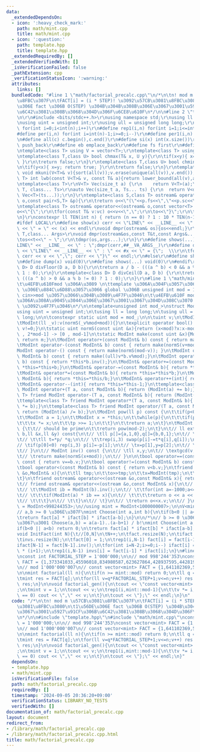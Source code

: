 ```yaml
---
data:
  _extendedDependsOn:
  - icon: ':heavy_check_mark:'
    path: math/mint.cpp
    title: math/mint.cpp
  - icon: ':question:'
    path: template.hpp
    title: template.hpp
  _extendedRequiredBy: []
  _extendedVerifiedWith: []
  _isVerificationFailed: false
  _pathExtension: cpp
  _verificationStatusIcon: ':warning:'
  attributes:
    links: []
  bundledCode: "#line 1 \"math/factorial_precalc.cpp\"\n/*\n\tn! mod m \u57CB\u3081\
    \u8FBC\u307F\n\tFACT[i] = (i * STEP)! \u3092\u57CB\u3081\u8FBC\u3080\n\t1\u56DE\
    \u306E fact \u306B O(STEP) \u304B\u304B\u308B\u306E\u3067\u3001\u5927\u91CF\u306B\
    \u6C42\u3081\u308B\u3068\u304D\u306F\u6CE8\u610F\n*/\n\n#line 2 \"template.hpp\"\
    \n\r\n#include <bits/stdc++.h>\r\nusing namespace std;\r\nusing ll = long long;\r\
    \nusing uint = unsigned int;\r\nusing ull = unsigned long long;\r\n#define rep(i,n)\
    \ for(int i=0;i<int(n);i++)\r\n#define rep1(i,n) for(int i=1;i<=int(n);i++)\r\n\
    #define per(i,n) for(int i=int(n)-1;i>=0;i--)\r\n#define per1(i,n) for(int i=int(n);i>0;i--)\r\
    \n#define all(c) c.begin(),c.end()\r\n#define si(x) int(x.size())\r\n#define pb\
    \ push_back\r\n#define eb emplace_back\r\n#define fs first\r\n#define sc second\r\
    \ntemplate<class T> using V = vector<T>;\r\ntemplate<class T> using VV = vector<vector<T>>;\r\
    \ntemplate<class T,class U> bool chmax(T& x, U y){\r\n\tif(x<y){ x=y; return true;\
    \ }\r\n\treturn false;\r\n}\r\ntemplate<class T,class U> bool chmin(T& x, U y){\r\
    \n\tif(y<x){ x=y; return true; }\r\n\treturn false;\r\n}\r\ntemplate<class T>\
    \ void mkuni(V<T>& v){sort(all(v));v.erase(unique(all(v)),v.end());}\r\ntemplate<class\
    \ T> int lwb(const V<T>& v, const T& a){return lower_bound(all(v),a) - v.begin();}\r\
    \ntemplate<class T>\r\nV<T> Vec(size_t a) {\r\n    return V<T>(a);\r\n}\r\ntemplate<class\
    \ T, class... Ts>\r\nauto Vec(size_t a, Ts... ts) {\r\n  return V<decltype(Vec<T>(ts...))>(a,\
    \ Vec<T>(ts...));\r\n}\r\ntemplate<class S,class T> ostream& operator<<(ostream&\
    \ o,const pair<S,T> &p){\r\n\treturn o<<\"(\"<<p.fs<<\",\"<<p.sc<<\")\";\r\n}\r\
    \ntemplate<class T> ostream& operator<<(ostream& o,const vector<T> &vc){\r\n\t\
    o<<\"{\";\r\n\tfor(const T& v:vc) o<<v<<\",\";\r\n\to<<\"}\";\r\n\treturn o;\r\
    \n}\r\nconstexpr ll TEN(int n) { return (n == 0) ? 1 : 10 * TEN(n-1); }\r\n\r\n\
    #ifdef LOCAL\r\n#define show(x) cerr << \"LINE\" << __LINE__ << \" : \" << #x\
    \ << \" = \" << (x) << endl\r\nvoid dmpr(ostream& os){os<<endl;}\r\ntemplate<class\
    \ T,class... Args>\r\nvoid dmpr(ostream&os,const T&t,const Args&... args){\r\n\
    \tos<<t<<\" ~ \";\r\n\tdmpr(os,args...);\r\n}\r\n#define shows(...) cerr << \"\
    LINE\" << __LINE__ << \" : \";dmpr(cerr,##__VA_ARGS__)\r\n#define dump(x) cerr\
    \ << \"LINE\" << __LINE__ << \" : \" << #x << \" = {\";  \\\r\n\tfor(auto v: x)\
    \ cerr << v << \",\"; cerr << \"}\" << endl;\r\n#else\r\n#define show(x) void(0)\r\
    \n#define dump(x) void(0)\r\n#define shows(...) void(0)\r\n#endif\r\n\r\ntemplate<class\
    \ D> D divFloor(D a, D b){\r\n\treturn a / b - (((a ^ b) < 0 && a % b != 0) ?\
    \ 1 : 0);\r\n}\r\ntemplate<class D> D divCeil(D a, D b) {\r\n\treturn a / b +\
    \ (((a ^ b) > 0 && a % b != 0) ? 1 : 0);\r\n}\r\n#line 1 \"math/mint.cpp\"\n/*\n\
    \t\u4EFB\u610Fmod \u306A\u3089 \n\ttemplate \u306A\u304F\u3057\u3066 costexpr\
    \ \u306E\u884C\u6D88\u3057\u3066 global \u306B unsigned int mod = 1;\n\t\u3067\
    \ cin>>mod \u3057\u3066\u304B\u3089\u4F7F\u3046\n\t\u4EFB\u610F mod \u306F\u304B\
    \u306A\u308A\u9045\u3044\u306E\u3067\u3001\u3067\u304D\u308C\u3070 \"atcoder/modint\"\
    \ \u3092\u4F7F\u3046\n*/\n\ntemplate<unsigned int mod_>\nstruct ModInt{\t\n\t\
    using uint = unsigned int;\n\tusing ll = long long;\n\tusing ull = unsigned long\
    \ long;\n\n\tconstexpr static uint mod = mod_;\n\n\tuint v;\n\tModInt():v(0){}\n\
    \tModInt(ll _v):v(normS(_v%mod+mod)){}\n\texplicit operator bool() const {return\
    \ v!=0;}\n\tstatic uint normS(const uint &x){return (x<mod)?x:x-mod;}\t\t// [0\
    \ , 2*mod-1] -> [0 , mod-1]\n\tstatic ModInt make(const uint &x){ModInt m; m.v=x;\
    \ return m;}\n\tModInt operator+(const ModInt& b) const { return make(normS(v+b.v));}\n\
    \tModInt operator-(const ModInt& b) const { return make(normS(v+mod-b.v));}\n\t\
    ModInt operator-() const { return make(normS(mod-v)); }\n\tModInt operator*(const\
    \ ModInt& b) const { return make((ull)v*b.v%mod);}\n\tModInt operator/(const ModInt&\
    \ b) const { return *this*b.inv();}\n\tModInt& operator+=(const ModInt& b){ return\
    \ *this=*this+b;}\n\tModInt& operator-=(const ModInt& b){ return *this=*this-b;}\n\
    \tModInt& operator*=(const ModInt& b){ return *this=*this*b;}\n\tModInt& operator/=(const\
    \ ModInt& b){ return *this=*this/b;}\n\tModInt& operator++(int){ return *this=*this+1;}\n\
    \tModInt& operator--(int){ return *this=*this-1;}\n\ttemplate<class T> friend\
    \ ModInt operator+(T a, const ModInt& b){ return (ModInt(a) += b);}\n\ttemplate<class\
    \ T> friend ModInt operator-(T a, const ModInt& b){ return (ModInt(a) -= b);}\n\
    \ttemplate<class T> friend ModInt operator*(T a, const ModInt& b){ return (ModInt(a)\
    \ *= b);}\n\ttemplate<class T> friend ModInt operator/(T a, const ModInt& b){\
    \ return (ModInt(a) /= b);}\n\tModInt pow(ll p) const {\n\t\tif(p<0) return inv().pow(-p);\n\
    \t\tModInt a = 1;\n\t\tModInt x = *this;\n\t\twhile(p){\n\t\t\tif(p&1) a *= x;\n\
    \t\t\tx *= x;\n\t\t\tp >>= 1;\n\t\t}\n\t\treturn a;\n\t}\n\tModInt inv() const\
    \ {\t\t// should be prime\n\t\treturn pow(mod-2);\n\t}\n\t// ll extgcd(ll a,ll\
    \ b,ll &x,ll &y) const{\n\t// \tll p[]={a,1,0},q[]={b,0,1};\n\t// \twhile(*q){\n\
    \t// \t\tll t=*p/ *q;\n\t// \t\trep(i,3) swap(p[i]-=t*q[i],q[i]);\n\t// \t}\n\t\
    // \tif(p[0]<0) rep(i,3) p[i]=-p[i];\n\t// \tx=p[1],y=p[2];\n\t// \treturn p[0];\n\
    \t// }\n\t// ModInt inv() const {\n\t// \tll x,y;\n\t// \textgcd(v,mod,x,y);\n\
    \t// \treturn make(normS(x+mod));\n\t// }\n\n\tbool operator==(const ModInt& b)\
    \ const { return v==b.v;}\n\tbool operator!=(const ModInt& b) const { return v!=b.v;}\n\
    \tbool operator<(const ModInt& b) const { return v<b.v;}\n\tfriend istream& operator>>(istream\
    \ &o,ModInt& x){\n\t\tll tmp;\n\t\to>>tmp;\n\t\tx=ModInt(tmp);\n\t\treturn o;\n\
    \t}\n\tfriend ostream& operator<<(ostream &o,const ModInt& x){ return o<<x.v;}\n\
    \t// friend ostream& operator<<(ostream &o,const ModInt& x){\n\t// \tfor(int b=1;b<=1000;b++){\n\
    \t// \t\tModInt ib = ModInt(b).inv();\n\t// \t\tfor(int a=-1000;a<=1000;a++){\n\
    \t// \t\t\tif(ModInt(a) * ib == x){\n\t// \t\t\t\treturn o << a << \"/\" << b;\n\
    \t// \t\t\t}\n\t// \t\t}\n\t// \t}\n\t// \treturn o<<x.v;\n\t// }\n};\nusing mint\
    \ = ModInt<998244353>;\n//using mint = ModInt<1000000007>;\n\nV<mint> fact,ifact,invs;\n\
    // a,b >= 0 \u306E\u307F\nmint Choose(int a,int b){\n\tif(b<0 || a<b) return 0;\n\
    \treturn fact[a] * ifact[b] * ifact[a-b];\n}\n\n/*\n// b >= 0 \u306E\u7BC4\u56F2\
    \u3067\u3001 Choose(a,b) = a(a-1)..(a-b+1) / b!\nmint Choose(int a,int b){\n\t\
    if(b<0 || a<b) return 0;\n\treturn fact[a] * ifact[b] * ifact[a-b];\n}\n*/\n\n\
    void InitFact(int N){\t//[0,N]\n\tN++;\n\tfact.resize(N);\n\tifact.resize(N);\n\
    \tinvs.resize(N);\n\tfact[0] = 1;\n\trep1(i,N-1) fact[i] = fact[i-1] * i;\n\t\
    ifact[N-1] = fact[N-1].inv();\n\tfor(int i=N-2;i>=0;i--) ifact[i] = ifact[i+1]\
    \ * (i+1);\n\trep1(i,N-1) invs[i] = fact[i-1] * ifact[i];\n}\n#line 9 \"math/factorial_precalc.cpp\"\
    \nconst int FACTORIAL_STEP = 1'000'000;\n\n// mod 998'244'353\nconst vector<mint>\
    \ FACT = {1,373341033,45596018,834980587,623627864,428937595,442819817,499710224,833655840,83857087,295201906,788488293,671639287,849315549,597398273,813259672,732727656,244038325,122642896,310517972,160030060,483239722,683879839,712910418,384710263,433880730,844360005,513089677,101492974,959253371,957629942,678615452,34035221,56734233,524027922,31729117,102311167,330331487,8332991,832392662,545208507,594075875,318497156,859275605,300738984,767818091,864118508,878131539,316588744,812496962,213689172,584871249,980836133,54096741,417876813,363266670,335481797,730839588,393495668,435793297,760025067,811438469,720976283,650770098,586537547,117371703,566486504,749562308,708205284,932912293,939830261,983699513,206579820,301188781,593164676,770845925,247687458,41047791,266419267,937835947,506268060,6177705,936268003,166873118,443834893,328979964,470135404,954410105,117565665,832761782,39806322,478922755,394880724,821825588,468705875,512554988,232240472,876497899,356048018,895187265,808258749,575505950,68190615,939065335,552199946,694814243,385460530,529769387,640377761,916128300,440133909,362216114,826373774,502324157,457648395,385510728,904737188,78988746,454565719,623828097,686156489,713476044,63602402,570334625,681055904,222059821,477211096,343363294,833792655,461853093,741797144,74731896,930484262,268372735,941222802,677432735,474842829,700451655,400176109,697644778,390377694,790010794,360642718,505712943,946647976,339045014,715797300,251680896,70091750,40517433,12629586,850635539,110877109,571935891,695965747,634938288,69072133,155093216,749696762,963086402,544711799,724471925,334646013,574791029,722417626,377929821,743946412,988034679,405207112,18063742,104121967,638607426,607304611,751377777,35834555,313632531,18058363,656121134,40763559,562910912,495867250,48767038,210864657,659137294,715390025,865854329,324322857,388911184,286059202,636456178,421290700,832276048,726437551,526417714,252522639,386147469,674313019,274769381,226519400,272047186,117153405,712896591,486826649,119444874,338909703,18536028,41814114,245606459,140617938,250512392,57084755,157807456,261113192,40258068,194807105,325341339,884328111,896332013,880836012,737358206,202713771,785454372,399586250,485457499,640827004,546969497,749602473,159788463,159111724,218592929,675932866,314795475,811539323,246883213,696818315,759880589,4302336,353070689,477909706,559289160,79781699,878094972,840903973,367416824,973366814,848259019,462421750,667227759,897917455,81800722,956276337,942686845,420541799,417005912,272641764,941778993,217214373,192220616,267901132,50530621,652678397,354880856,164289049,781023184,105376215,315094878,607856504,733905911,457743498,992735713,35212756,231822660,276036750,734558079,424180850,433186147,308380947,18333316,12935086,351491725,655645460,535812389,521902115,67016984,48682076,64748124,489360447,361275315,786336279,805161272,468129309,645091350,887284732,913004502,358814684,281295633,328970139,395955130,164840186,820902807,761699708,246274415,592331769,913846362,866682684,600130702,903837674,529462989,90612675,526540127,533047427,110008879,674279751,801920753,645226926,676886948,752481486,474034007,457790341,166813684,287671032,188118664,244731384,404032157,269766986,423996017,182948540,356801634,737863144,652014069,206068022,504569410,919894484,593398649,963768176,882517476,702523597,949028249,128957299,171997372,50865043,20937461,690959202,581356488,369182214,993580422,193500140,540665426,365786018,743731625,144980423,979536721,773259009,617053935,247670131,843705280,30419459,985463402,261585206,237885042,111276893,488166208,137660292,720784236,244467770,26368504,792857103,666885724,670313309,905683034,259415897,512017253,826265493,111960112,633652060,918048438,516432938,386972415,996212724,610073831,444094191,72480267,665038087,11584804,301029012,723617861,113763819,778259899,937766095,535448641,593907889,783573565,673298635,599533244,655712590,173350007,868198597,169013813,585161712,697502214,573994984,285943986,675831407,3134056,965907646,401920943,665949756,236277883,612745912,813282113,892454686,901222267,624900982,927122298,686321335,84924870,927606072,506664166,353631992,165913238,566073550,816674343,864877926,171259407,908752311,874007723,803597299,613676466,880336545,282280109,128761001,58852065,474075900,434816091,364856903,149123648,388854780,314693916,423183826,419733481,888483202,238933227,336564048,757103493,100189123,855479832,51370348,403061033,496971759,831753030,251718753,272779384,683379259,488844621,881783783,659478190,445719559,740782647,546525906,985524427,548033568,333772553,331916427,752533273,730387628,93829695,655989476,930661318,334885743,466041862,428105027,888238707,232218076,769865249,730641039,616996159,231721356,326973501,426068899,722403656,742756734,663270261,364187931,350431704,671823672,633125919,226166717,386814657,237594135,451479365,546182474,119366536,465211069,605313606,728508871,249619035,663053607,900453742,48293872,229958401,62402409,69570431,71921532,960467929,537087913,514588945,513856225,415497414,286592050,645469437,102052166,163298189,873938719,617583886,986843080,962390239,580971332,665147020,88900164,89866970,826426395,616059995,443012312,659160562,229855967,687413213,59809521,398599610,325666688,154765991,159186619,210830877,386454418,84493735,974220646,820097297,2191828,481459931,729073424,551556379,926316039,151357011,808637654,218058015,786112034,850407126,84202800,94214098,30019651,121701603,176055335,865461951,553631971,286620803,984061713,888573766,302767023,977070668,110954576,83922475,51568171,60949367,19533020,510592752,615419476,341370469,912573425,286207526,206707897,384156962,414163604,193301813,749570167,366933789,11470970,600191572,391667731,328736286,30645366,215162519,604947226,236199953,718439098,411423177,803407599,632441623,766760224,263006576,757681534,61082578,681666415,947466395,12206799,659767098,933746852,978860867,59215985,161179205,439197472,259779111,511621808,145770512,882749888,943124465,872053396,631078482,166861622,743415395,772287179,602427948,924112080,385643091,794973480,883782693,869723371,805963889,313106351,262132854,400034567,488248149,265769800,791715397,408753255,468381897,415812467,172922144,64404368,281500398,512318142,288791777,955559118,242484726,536413695,205340854,707803527,576699812,218525078,875554190,46283078,833841915,763148293,807722138,788080170,556901372,150896699,253151120,97856807,918256774,771557187,582547026,472709375,911615063,743371401,641382840,446540967,184639537,157247760,775930891,939702814,499082462,19536133,548753627,593243221,563850263,185475971,687419227,396799323,657976136,864535682,433009242,860830935,33107339,517661450,467651311,812398757,202133852,431839017,709549400,99643620,773282878,290471030,61134552,129206504,929147251,837008968,422332597,353775281,469563025,62265336,835064501,851685235,21197005,264793769,326416680,118842991,84257200,763248924,687559609,150907932,401832452,242726978,766752066,959173604,390269102,992293822,744816299,476631694,177284763,702429415,374065901,169855231,629007616,719169602,564737074,475119050,714502830,40993711,820235888,749063595,239329111,612759169,18591377,419142436,442202439,941600951,158013406,637073231,471564060,447222237,701248503,599797734,577221870,69656699,51052704,6544303,10958310,554955500,943192237,192526269,897983911,961628039,240232720,627280533,710239542,70255649,261743865,228474833,776408079,304180483,63607040,953297493,758058902,395529997,156010331,825833840,539880795,234683685,52626619,751843490,116909119,62806842,574857555,353417551,40061330,822203768,681051568,490913702,9322961,766631257,124794668,37844313,163524507,729108319,490867505,47035168,682765157,53842115,817965276,757179922,339238384,909741023,150530547,158444563,140949492,993302799,551621442,137578883,475122706,443869843,605400098,689361523,769596520,801661499,474900284,586624857,349960501,134084537,650564083,877097974,379857427,887890124,159436401,133274277,986182139,729720334,568925901,459461496,499309445,493171177,460958750,380694152,168836226,840160881,141116880,225064950,109618190,842341383,85305729,759273275,97369807,669317759,766247510,829017039,550323884,261274540,918239352,29606025,870793828,293683814,378510746,367270918,481292028,813097823,798448487,230791733,899305835,504040630,162510533,479367951,275282274,806951470,462774647,56473153,184659008,905122161,664034750,109726629,59372704,325795100,486860143,843736533,924723613,880348000,801252478,616515290,776142608,284803450,583439582,274826676,6018349,377403437,244041569,527081707,544763288,708818585,354033051,904309832,589922898,673933870,682858433,945260111,899893421,515264973,911685911,9527148,239480646,524126897,48259065,578214879,118677219,786127243,869205770,923276513,937928886,802186160,12198440,638784295,34200904,758925811,185027790,80918046,120604699,610456697,573601211,208296321,49743354,653691911,490750754,674335312,887877110,875880304,308360096,414636410,886100267,8525751,636257427,558338775,500159951,696213291,97268896,364983542,937928436,641582714,586211304,345265657,994704486,443549763,207259440,302122082,166055224,623250998,239642551,476337075,283167364,211328914,68064804,950202136,187552679,18938709,646784245,598764068,538505481,610424991,864445053,390248689,278395191,686098470,935957187,868529577,329970687,804930040,84992079,474569269,810762228,573258936,756464212,155080225,286966169,283614605,19283401,24257676,871831819,612689791,846988741,617120754,971716517,979541482,297910784,991087897,783825907,214821357,689498189,405026419,946731704,609346370,707669156,457703127,957341187,980735523,649367684,791011898,82098966,234729712,105002711,130614285,291032164,193188049,363211260,58108651,100756444,954947696,346032213,863300806,36876722,622610957,289232396,667938985,734886266,395881057,417188702,183092975,887586469,83334648,797819763,100176902,781587414,841864935,371674670,18247584};\n\
    \n// mod 1'000'000'007\n// const vector<mint> FACT = {1,641102369,578095319,5832229,259081142,974067448,316220877,690120224,251368199,980250487,682498929,134623568,95936601,933097914,167332441,598816162,336060741,248744620,626497524,288843364,491101308,245341950,565768255,246899319,968999,586350670,638587686,881746146,19426633,850500036,76479948,268124147,842267748,886294336,485348706,463847391,544075857,898187927,798967520,82926604,723816384,156530778,721996174,299085602,323604647,172827403,398699886,530389102,294587621,813805606,67347853,497478507,196447201,722054885,228338256,407719831,762479457,746536789,811667359,778773518,27368307,438371670,59469516,5974669,766196482,606322308,86609485,889750731,340941507,371263376,625544428,788878910,808412394,996952918,585237443,1669644,361786913,480748381,595143852,837229828,199888908,526807168,579691190,145404005,459188207,534491822,439729802,840398449,899297830,235861787,888050723,656116726,736550105,440902696,85990869,884343068,56305184,973478770,168891766,804805577,927880474,876297919,934814019,676405347,567277637,112249297,44930135,39417871,47401357,108819476,281863274,60168088,692636218,432775082,14235602,770511792,400295761,697066277,421835306,220108638,661224977,261799937,168203998,802214249,544064410,935080803,583967898,211768084,751231582,972424306,623534362,335160196,243276029,554749550,60050552,797848181,395891998,172428290,159554990,887420150,970055531,250388809,487998999,856259313,82104855,232253360,513365505,244109365,1559745,695345956,261384175,849009131,323214113,747664143,444090941,659224434,80729842,570033864,664989237,827348878,195888993,576798521,457882808,731551699,212938473,509096183,827544702,678320208,677711203,289752035,66404266,555972231,195290384,97136305,349551356,785113347,83489485,66247239,52167191,307390891,547665832,143066173,350016754,917404120,296269301,996122673,23015220,602139210,748566338,187348575,109838563,574053420,105574531,304173654,542432219,34538816,325636655,437843114,630621321,26853683,933245637,616368450,238971581,511371690,557301633,911398531,848952161,958992544,925152039,914456118,724691727,636817583,238087006,946237212,910291942,114985663,492237273,450387329,834860913,763017204,368925948,475812562,740594930,45060610,806047532,464456846,172115341,75307702,116261993,562519302,268838846,173784895,243624360,61570384,481661251,938269070,95182730,91068149,115435332,495022305,136026497,506496856,710729672,113570024,366384665,564758715,270239666,277118392,79874094,702807165,112390913,730341625,103056890,677948390,339464594,167240465,108312174,839079953,479334442,271788964,135498044,277717575,591048681,811637561,353339603,889410460,839849206,192345193,736265527,316439118,217544623,788132977,618898635,183011467,380858207,996097969,898554793,335353644,54062950,611251733,419363534,965429853,160398980,151319402,990918946,607730875,450718279,173539388,648991369,970937898,500780548,780122909,39052406,276894233,460373282,651081062,461415770,358700839,643638805,560006119,668123525,686692315,673464765,957633609,199866123,563432246,841799766,385330357,504962686,954061253,128487469,685707545,299172297,717975101,577786541,318951960,773206631,306832604,204355779,573592106,30977140,450398100,363172638,258379324,472935553,93940075,587220627,776264326,793270300,291733496,522049725,579995261,335416359,142946099,472012302,559947225,332139472,499377092,464599136,164752359,309058615,86117128,580204973,563781682,954840109,624577416,895609896,888287558,836813268,926036911,386027524,184419613,724205533,403351886,715247054,716986954,830567832,383388563,68409439,6734065,189239124,68322490,943653305,405755338,811056092,179518046,825132993,343807435,985084650,868553027,148528617,160684257,882148737,591915968,701445829,529726489,302177126,974886682,241107368,798830099,940567523,11633075,325334066,346091869,115312728,473718967,218129285,878471898,180002392,699739374,917084264,856859395,435327356,808651347,421623838,105419548,59883031,322487421,79716267,715317963,429277690,398078032,316486674,384843585,940338439,937409008,940524812,947549662,833550543,593524514,996164327,987314628,697611981,636177449,274192146,418537348,925347821,952831975,893732627,1277567,358655417,141866945,581830879,987597705,347046911,775305697,125354499,951540811,247662371,343043237,568392357,997474832,209244402,380480118,149586983,392838702,309134554,990779998,263053337,325362513,780072518,551028176,990826116,989944961,155569943,596737944,711553356,268844715,451373308,379404150,462639908,961812918,654611901,382776490,41815820,843321396,675258797,845583555,934281721,741114145,275105629,666247477,325912072,526131620,252551589,432030917,554917439,818036959,754363835,795190182,909210595,278704903,719566487,628514947,424989675,321685608,50590510,832069712,198768464,702004730,99199382,707469729,747407118,302020341,497196934,5003231,726997875,382617671,296229203,183888367,703397904,552133875,732868367,350095207,26031303,863250534,216665960,561745549,352946234,784139777,733333339,503105966,459878625,803187381,16634739,180898306,68718097,985594252,404206040,749724532,97830135,611751357,31131935,662741752,864326453,864869025,167831173,559214642,718498895,91352335,608823837,473379392,385388084,152267158,681756977,46819124,313132653,56547945,442795120,796616594,256141983,152028387,636578562,385377759,553033642,491415383,919273670,996049638,326686486,160150665,141827977,540818053,693305776,593938674,186576440,688809790,565456578,749296077,519397500,551096742,696628828,775025061,370732451,164246193,915265013,457469634,923043932,912368644,777901604,464118005,637939935,956856710,490676632,453019482,462528877,502297454,798895521,100498586,699767918,849974789,811575797,438952959,606870929,907720182,179111720,48053248,508038818,811944661,752550134,401382061,848924691,764368449,34629406,529840945,435904287,26011548,208184231,446477394,206330671,366033520,131772368,185646898,648711554,472759660,523696723,271198437,25058942,859369491,817928963,330711333,724464507,437605233,701453022,626663115,281230685,510650790,596949867,295726547,303076380,465070856,272814771,538771609,48824684,951279549,939889684,564188856,48527183,201307702,484458461,861754542,326159309,181594759,668422905,286273596,965656187,44135644,359960756,936229527,407934361,267193060,456152084,459116722,124804049,262322489,920251227,816929577,483924582,151834896,167087470,490222511,903466878,361583925,368114731,339383292,388728584,218107212,249153339,909458706,322908524,202649964,92255682,573074791,15570863,94331513,744158074,196345098,334326205,9416035,98349682,882121662,769795511,231988936,888146074,137603545,582627184,407518072,919419361,909433461,986708498,310317874,373745190,263645931,256853930,876379959,702823274,147050765,308186532,175504139,180350107,797736554,606241871,384547635,273712630,586444655,682189174,666493603,946867127,819114541,502371023,261970285,825871994,126925175,701506133,314738056,341779962,561011609,815463367,46765164,49187570,188054995,957939114,64814326,933376898,329837066,338121343,765215899,869630152,978119194,632627667,975266085,435887178,282092463,129621197,758245605,827722926,201339230,918513230,322096036,547838438,985546115,852304035,593090119,689189630,555842733,567033437,469928208,212842957,117842065,404149413,155133422,663307737,208761293,206282795,717946122,488906585,414236650,280700600,962670136,534279149,214569244,375297772,811053196,922377372,289594327,219932130,211487466,701050258,398782410,863002719,27236531,217598709,375472836,810551911,178598958,247844667,676526196,812283640,863066876,857241854,113917835,624148346,726089763,564827277,826300950,478982047,439411911,454039189,633292726,48562889,802100365,671734977,945204804,508831870,398781902,897162044,644050694,892168027,828883117,277714559,713448377,624500515,590098114,808691930,514359662,895205045,715264908,628829100,484492064,919717789,513196123,748510389,403652653,574455974,77123823,172096141,819801784,581418893,15655126,15391652,875641535,203191898,264582598,880691101,907800444,986598821,340030191,264688936,369832433,785804644,842065079,423951674,663560047,696623384,496709826,161960209,331910086,541120825,951524114,841656666,162683802,629786193,190395535,269571439,832671304,76770272,341080135,421943723,494210290,751040886,317076664,672850561,72482816,493689107,135625240,100228913,684748812,639655136,906233141,929893103,277813439,814362881,562608724,406024012,885537778,10065330,60625018,983737173,60517502,551060742,804930491,823845496,727416538,946421040,678171399,842203531,175638827,894247956,538609927,885362182,946464959,116667533,749816133,241427979,871117927,281804989,163928347,563796647,640266394,774625892,59342705,256473217,674115061,918860977,322633051,753513874,393556719,304644842,767372800,161362528,754787150,627655552,677395736,799289297,846650652,816701166,687265514,787113234,358757251,701220427,607715125,245795606,600624983,10475577,728620948,759404319,36292292,491466901,22556579,114495791,647630109,586445753,482254337,718623833,763514207,66547751,953634340,351472920,308474522,494166907,634359666,172114298,865440961,364380585,921648059,965683742,260466949,117483873,962540888,237120480,620531822,193781724,213092254,107141741,602742426,793307102,756154604,236455213,362928234,14162538,753042874,778983779,25977209,49389215,698308420,859637374,49031023,713258160,737331920,923333660,804861409,83868974,682873215,217298111,883278906,176966527,954913,105359006,390019735,10430738,706334445,315103615,567473423,708233401,48160594,946149627,346966053,281329488,462880311,31503476,185438078,965785236,992656683,916291845,881482632,899946391,321900901,512634493,303338827,121000338,967284733,492741665,152233223,165393390,680128316,917041303,532702135,741626808,496442755,536841269,131384366,377329025,301196854,859917803,676511002,373451745,847645126,823495900,576368335,73146164,954958912,847549272,241289571,646654592,216046746,205951465,3258987,780882948,822439091,598245292,869544707,698611116};\n\
    \n\nmint factorial(ll n){\n\tif(n >= mint::mod) return 0;\n\tll q = n / FACTORIAL_STEP;\n\
    \tmint res = FACT[q];\n\tfor(ll v=q*FACTORIAL_STEP+1;v<=n;v++) res *= v;\n\treturn\
    \ res;\n}\n\nvoid factorial_gen(){\n\tcout << \"const vector<mint> FACT = {\"\
    ;\n\tmint v = 1;\n\tcout << v;\n\trep1(i,mint::mod-1){\n\t\tv *= i;\n\t\tif(i%FACTORIAL_STEP\
    \ == 0) cout << \",\" << v;\n\t}\n\tcout << \"};\" << endl;\n}\n"
  code: "/*\n\tn! mod m \u57CB\u3081\u8FBC\u307F\n\tFACT[i] = (i * STEP)! \u3092\u57CB\
    \u3081\u8FBC\u3080\n\t1\u56DE\u306E fact \u306B O(STEP) \u304B\u304B\u308B\u306E\
    \u3067\u3001\u5927\u91CF\u306B\u6C42\u3081\u308B\u3068\u304D\u306F\u6CE8\u610F\
    \n*/\n\n#include \"template.hpp\"\n#include \"math/mint.cpp\"\nconst int FACTORIAL_STEP\
    \ = 1'000'000;\n\n// mod 998'244'353\nconst vector<mint> FACT = {1,373341033,45596018,834980587,623627864,428937595,442819817,499710224,833655840,83857087,295201906,788488293,671639287,849315549,597398273,813259672,732727656,244038325,122642896,310517972,160030060,483239722,683879839,712910418,384710263,433880730,844360005,513089677,101492974,959253371,957629942,678615452,34035221,56734233,524027922,31729117,102311167,330331487,8332991,832392662,545208507,594075875,318497156,859275605,300738984,767818091,864118508,878131539,316588744,812496962,213689172,584871249,980836133,54096741,417876813,363266670,335481797,730839588,393495668,435793297,760025067,811438469,720976283,650770098,586537547,117371703,566486504,749562308,708205284,932912293,939830261,983699513,206579820,301188781,593164676,770845925,247687458,41047791,266419267,937835947,506268060,6177705,936268003,166873118,443834893,328979964,470135404,954410105,117565665,832761782,39806322,478922755,394880724,821825588,468705875,512554988,232240472,876497899,356048018,895187265,808258749,575505950,68190615,939065335,552199946,694814243,385460530,529769387,640377761,916128300,440133909,362216114,826373774,502324157,457648395,385510728,904737188,78988746,454565719,623828097,686156489,713476044,63602402,570334625,681055904,222059821,477211096,343363294,833792655,461853093,741797144,74731896,930484262,268372735,941222802,677432735,474842829,700451655,400176109,697644778,390377694,790010794,360642718,505712943,946647976,339045014,715797300,251680896,70091750,40517433,12629586,850635539,110877109,571935891,695965747,634938288,69072133,155093216,749696762,963086402,544711799,724471925,334646013,574791029,722417626,377929821,743946412,988034679,405207112,18063742,104121967,638607426,607304611,751377777,35834555,313632531,18058363,656121134,40763559,562910912,495867250,48767038,210864657,659137294,715390025,865854329,324322857,388911184,286059202,636456178,421290700,832276048,726437551,526417714,252522639,386147469,674313019,274769381,226519400,272047186,117153405,712896591,486826649,119444874,338909703,18536028,41814114,245606459,140617938,250512392,57084755,157807456,261113192,40258068,194807105,325341339,884328111,896332013,880836012,737358206,202713771,785454372,399586250,485457499,640827004,546969497,749602473,159788463,159111724,218592929,675932866,314795475,811539323,246883213,696818315,759880589,4302336,353070689,477909706,559289160,79781699,878094972,840903973,367416824,973366814,848259019,462421750,667227759,897917455,81800722,956276337,942686845,420541799,417005912,272641764,941778993,217214373,192220616,267901132,50530621,652678397,354880856,164289049,781023184,105376215,315094878,607856504,733905911,457743498,992735713,35212756,231822660,276036750,734558079,424180850,433186147,308380947,18333316,12935086,351491725,655645460,535812389,521902115,67016984,48682076,64748124,489360447,361275315,786336279,805161272,468129309,645091350,887284732,913004502,358814684,281295633,328970139,395955130,164840186,820902807,761699708,246274415,592331769,913846362,866682684,600130702,903837674,529462989,90612675,526540127,533047427,110008879,674279751,801920753,645226926,676886948,752481486,474034007,457790341,166813684,287671032,188118664,244731384,404032157,269766986,423996017,182948540,356801634,737863144,652014069,206068022,504569410,919894484,593398649,963768176,882517476,702523597,949028249,128957299,171997372,50865043,20937461,690959202,581356488,369182214,993580422,193500140,540665426,365786018,743731625,144980423,979536721,773259009,617053935,247670131,843705280,30419459,985463402,261585206,237885042,111276893,488166208,137660292,720784236,244467770,26368504,792857103,666885724,670313309,905683034,259415897,512017253,826265493,111960112,633652060,918048438,516432938,386972415,996212724,610073831,444094191,72480267,665038087,11584804,301029012,723617861,113763819,778259899,937766095,535448641,593907889,783573565,673298635,599533244,655712590,173350007,868198597,169013813,585161712,697502214,573994984,285943986,675831407,3134056,965907646,401920943,665949756,236277883,612745912,813282113,892454686,901222267,624900982,927122298,686321335,84924870,927606072,506664166,353631992,165913238,566073550,816674343,864877926,171259407,908752311,874007723,803597299,613676466,880336545,282280109,128761001,58852065,474075900,434816091,364856903,149123648,388854780,314693916,423183826,419733481,888483202,238933227,336564048,757103493,100189123,855479832,51370348,403061033,496971759,831753030,251718753,272779384,683379259,488844621,881783783,659478190,445719559,740782647,546525906,985524427,548033568,333772553,331916427,752533273,730387628,93829695,655989476,930661318,334885743,466041862,428105027,888238707,232218076,769865249,730641039,616996159,231721356,326973501,426068899,722403656,742756734,663270261,364187931,350431704,671823672,633125919,226166717,386814657,237594135,451479365,546182474,119366536,465211069,605313606,728508871,249619035,663053607,900453742,48293872,229958401,62402409,69570431,71921532,960467929,537087913,514588945,513856225,415497414,286592050,645469437,102052166,163298189,873938719,617583886,986843080,962390239,580971332,665147020,88900164,89866970,826426395,616059995,443012312,659160562,229855967,687413213,59809521,398599610,325666688,154765991,159186619,210830877,386454418,84493735,974220646,820097297,2191828,481459931,729073424,551556379,926316039,151357011,808637654,218058015,786112034,850407126,84202800,94214098,30019651,121701603,176055335,865461951,553631971,286620803,984061713,888573766,302767023,977070668,110954576,83922475,51568171,60949367,19533020,510592752,615419476,341370469,912573425,286207526,206707897,384156962,414163604,193301813,749570167,366933789,11470970,600191572,391667731,328736286,30645366,215162519,604947226,236199953,718439098,411423177,803407599,632441623,766760224,263006576,757681534,61082578,681666415,947466395,12206799,659767098,933746852,978860867,59215985,161179205,439197472,259779111,511621808,145770512,882749888,943124465,872053396,631078482,166861622,743415395,772287179,602427948,924112080,385643091,794973480,883782693,869723371,805963889,313106351,262132854,400034567,488248149,265769800,791715397,408753255,468381897,415812467,172922144,64404368,281500398,512318142,288791777,955559118,242484726,536413695,205340854,707803527,576699812,218525078,875554190,46283078,833841915,763148293,807722138,788080170,556901372,150896699,253151120,97856807,918256774,771557187,582547026,472709375,911615063,743371401,641382840,446540967,184639537,157247760,775930891,939702814,499082462,19536133,548753627,593243221,563850263,185475971,687419227,396799323,657976136,864535682,433009242,860830935,33107339,517661450,467651311,812398757,202133852,431839017,709549400,99643620,773282878,290471030,61134552,129206504,929147251,837008968,422332597,353775281,469563025,62265336,835064501,851685235,21197005,264793769,326416680,118842991,84257200,763248924,687559609,150907932,401832452,242726978,766752066,959173604,390269102,992293822,744816299,476631694,177284763,702429415,374065901,169855231,629007616,719169602,564737074,475119050,714502830,40993711,820235888,749063595,239329111,612759169,18591377,419142436,442202439,941600951,158013406,637073231,471564060,447222237,701248503,599797734,577221870,69656699,51052704,6544303,10958310,554955500,943192237,192526269,897983911,961628039,240232720,627280533,710239542,70255649,261743865,228474833,776408079,304180483,63607040,953297493,758058902,395529997,156010331,825833840,539880795,234683685,52626619,751843490,116909119,62806842,574857555,353417551,40061330,822203768,681051568,490913702,9322961,766631257,124794668,37844313,163524507,729108319,490867505,47035168,682765157,53842115,817965276,757179922,339238384,909741023,150530547,158444563,140949492,993302799,551621442,137578883,475122706,443869843,605400098,689361523,769596520,801661499,474900284,586624857,349960501,134084537,650564083,877097974,379857427,887890124,159436401,133274277,986182139,729720334,568925901,459461496,499309445,493171177,460958750,380694152,168836226,840160881,141116880,225064950,109618190,842341383,85305729,759273275,97369807,669317759,766247510,829017039,550323884,261274540,918239352,29606025,870793828,293683814,378510746,367270918,481292028,813097823,798448487,230791733,899305835,504040630,162510533,479367951,275282274,806951470,462774647,56473153,184659008,905122161,664034750,109726629,59372704,325795100,486860143,843736533,924723613,880348000,801252478,616515290,776142608,284803450,583439582,274826676,6018349,377403437,244041569,527081707,544763288,708818585,354033051,904309832,589922898,673933870,682858433,945260111,899893421,515264973,911685911,9527148,239480646,524126897,48259065,578214879,118677219,786127243,869205770,923276513,937928886,802186160,12198440,638784295,34200904,758925811,185027790,80918046,120604699,610456697,573601211,208296321,49743354,653691911,490750754,674335312,887877110,875880304,308360096,414636410,886100267,8525751,636257427,558338775,500159951,696213291,97268896,364983542,937928436,641582714,586211304,345265657,994704486,443549763,207259440,302122082,166055224,623250998,239642551,476337075,283167364,211328914,68064804,950202136,187552679,18938709,646784245,598764068,538505481,610424991,864445053,390248689,278395191,686098470,935957187,868529577,329970687,804930040,84992079,474569269,810762228,573258936,756464212,155080225,286966169,283614605,19283401,24257676,871831819,612689791,846988741,617120754,971716517,979541482,297910784,991087897,783825907,214821357,689498189,405026419,946731704,609346370,707669156,457703127,957341187,980735523,649367684,791011898,82098966,234729712,105002711,130614285,291032164,193188049,363211260,58108651,100756444,954947696,346032213,863300806,36876722,622610957,289232396,667938985,734886266,395881057,417188702,183092975,887586469,83334648,797819763,100176902,781587414,841864935,371674670,18247584};\n\
    \n// mod 1'000'000'007\n// const vector<mint> FACT = {1,641102369,578095319,5832229,259081142,974067448,316220877,690120224,251368199,980250487,682498929,134623568,95936601,933097914,167332441,598816162,336060741,248744620,626497524,288843364,491101308,245341950,565768255,246899319,968999,586350670,638587686,881746146,19426633,850500036,76479948,268124147,842267748,886294336,485348706,463847391,544075857,898187927,798967520,82926604,723816384,156530778,721996174,299085602,323604647,172827403,398699886,530389102,294587621,813805606,67347853,497478507,196447201,722054885,228338256,407719831,762479457,746536789,811667359,778773518,27368307,438371670,59469516,5974669,766196482,606322308,86609485,889750731,340941507,371263376,625544428,788878910,808412394,996952918,585237443,1669644,361786913,480748381,595143852,837229828,199888908,526807168,579691190,145404005,459188207,534491822,439729802,840398449,899297830,235861787,888050723,656116726,736550105,440902696,85990869,884343068,56305184,973478770,168891766,804805577,927880474,876297919,934814019,676405347,567277637,112249297,44930135,39417871,47401357,108819476,281863274,60168088,692636218,432775082,14235602,770511792,400295761,697066277,421835306,220108638,661224977,261799937,168203998,802214249,544064410,935080803,583967898,211768084,751231582,972424306,623534362,335160196,243276029,554749550,60050552,797848181,395891998,172428290,159554990,887420150,970055531,250388809,487998999,856259313,82104855,232253360,513365505,244109365,1559745,695345956,261384175,849009131,323214113,747664143,444090941,659224434,80729842,570033864,664989237,827348878,195888993,576798521,457882808,731551699,212938473,509096183,827544702,678320208,677711203,289752035,66404266,555972231,195290384,97136305,349551356,785113347,83489485,66247239,52167191,307390891,547665832,143066173,350016754,917404120,296269301,996122673,23015220,602139210,748566338,187348575,109838563,574053420,105574531,304173654,542432219,34538816,325636655,437843114,630621321,26853683,933245637,616368450,238971581,511371690,557301633,911398531,848952161,958992544,925152039,914456118,724691727,636817583,238087006,946237212,910291942,114985663,492237273,450387329,834860913,763017204,368925948,475812562,740594930,45060610,806047532,464456846,172115341,75307702,116261993,562519302,268838846,173784895,243624360,61570384,481661251,938269070,95182730,91068149,115435332,495022305,136026497,506496856,710729672,113570024,366384665,564758715,270239666,277118392,79874094,702807165,112390913,730341625,103056890,677948390,339464594,167240465,108312174,839079953,479334442,271788964,135498044,277717575,591048681,811637561,353339603,889410460,839849206,192345193,736265527,316439118,217544623,788132977,618898635,183011467,380858207,996097969,898554793,335353644,54062950,611251733,419363534,965429853,160398980,151319402,990918946,607730875,450718279,173539388,648991369,970937898,500780548,780122909,39052406,276894233,460373282,651081062,461415770,358700839,643638805,560006119,668123525,686692315,673464765,957633609,199866123,563432246,841799766,385330357,504962686,954061253,128487469,685707545,299172297,717975101,577786541,318951960,773206631,306832604,204355779,573592106,30977140,450398100,363172638,258379324,472935553,93940075,587220627,776264326,793270300,291733496,522049725,579995261,335416359,142946099,472012302,559947225,332139472,499377092,464599136,164752359,309058615,86117128,580204973,563781682,954840109,624577416,895609896,888287558,836813268,926036911,386027524,184419613,724205533,403351886,715247054,716986954,830567832,383388563,68409439,6734065,189239124,68322490,943653305,405755338,811056092,179518046,825132993,343807435,985084650,868553027,148528617,160684257,882148737,591915968,701445829,529726489,302177126,974886682,241107368,798830099,940567523,11633075,325334066,346091869,115312728,473718967,218129285,878471898,180002392,699739374,917084264,856859395,435327356,808651347,421623838,105419548,59883031,322487421,79716267,715317963,429277690,398078032,316486674,384843585,940338439,937409008,940524812,947549662,833550543,593524514,996164327,987314628,697611981,636177449,274192146,418537348,925347821,952831975,893732627,1277567,358655417,141866945,581830879,987597705,347046911,775305697,125354499,951540811,247662371,343043237,568392357,997474832,209244402,380480118,149586983,392838702,309134554,990779998,263053337,325362513,780072518,551028176,990826116,989944961,155569943,596737944,711553356,268844715,451373308,379404150,462639908,961812918,654611901,382776490,41815820,843321396,675258797,845583555,934281721,741114145,275105629,666247477,325912072,526131620,252551589,432030917,554917439,818036959,754363835,795190182,909210595,278704903,719566487,628514947,424989675,321685608,50590510,832069712,198768464,702004730,99199382,707469729,747407118,302020341,497196934,5003231,726997875,382617671,296229203,183888367,703397904,552133875,732868367,350095207,26031303,863250534,216665960,561745549,352946234,784139777,733333339,503105966,459878625,803187381,16634739,180898306,68718097,985594252,404206040,749724532,97830135,611751357,31131935,662741752,864326453,864869025,167831173,559214642,718498895,91352335,608823837,473379392,385388084,152267158,681756977,46819124,313132653,56547945,442795120,796616594,256141983,152028387,636578562,385377759,553033642,491415383,919273670,996049638,326686486,160150665,141827977,540818053,693305776,593938674,186576440,688809790,565456578,749296077,519397500,551096742,696628828,775025061,370732451,164246193,915265013,457469634,923043932,912368644,777901604,464118005,637939935,956856710,490676632,453019482,462528877,502297454,798895521,100498586,699767918,849974789,811575797,438952959,606870929,907720182,179111720,48053248,508038818,811944661,752550134,401382061,848924691,764368449,34629406,529840945,435904287,26011548,208184231,446477394,206330671,366033520,131772368,185646898,648711554,472759660,523696723,271198437,25058942,859369491,817928963,330711333,724464507,437605233,701453022,626663115,281230685,510650790,596949867,295726547,303076380,465070856,272814771,538771609,48824684,951279549,939889684,564188856,48527183,201307702,484458461,861754542,326159309,181594759,668422905,286273596,965656187,44135644,359960756,936229527,407934361,267193060,456152084,459116722,124804049,262322489,920251227,816929577,483924582,151834896,167087470,490222511,903466878,361583925,368114731,339383292,388728584,218107212,249153339,909458706,322908524,202649964,92255682,573074791,15570863,94331513,744158074,196345098,334326205,9416035,98349682,882121662,769795511,231988936,888146074,137603545,582627184,407518072,919419361,909433461,986708498,310317874,373745190,263645931,256853930,876379959,702823274,147050765,308186532,175504139,180350107,797736554,606241871,384547635,273712630,586444655,682189174,666493603,946867127,819114541,502371023,261970285,825871994,126925175,701506133,314738056,341779962,561011609,815463367,46765164,49187570,188054995,957939114,64814326,933376898,329837066,338121343,765215899,869630152,978119194,632627667,975266085,435887178,282092463,129621197,758245605,827722926,201339230,918513230,322096036,547838438,985546115,852304035,593090119,689189630,555842733,567033437,469928208,212842957,117842065,404149413,155133422,663307737,208761293,206282795,717946122,488906585,414236650,280700600,962670136,534279149,214569244,375297772,811053196,922377372,289594327,219932130,211487466,701050258,398782410,863002719,27236531,217598709,375472836,810551911,178598958,247844667,676526196,812283640,863066876,857241854,113917835,624148346,726089763,564827277,826300950,478982047,439411911,454039189,633292726,48562889,802100365,671734977,945204804,508831870,398781902,897162044,644050694,892168027,828883117,277714559,713448377,624500515,590098114,808691930,514359662,895205045,715264908,628829100,484492064,919717789,513196123,748510389,403652653,574455974,77123823,172096141,819801784,581418893,15655126,15391652,875641535,203191898,264582598,880691101,907800444,986598821,340030191,264688936,369832433,785804644,842065079,423951674,663560047,696623384,496709826,161960209,331910086,541120825,951524114,841656666,162683802,629786193,190395535,269571439,832671304,76770272,341080135,421943723,494210290,751040886,317076664,672850561,72482816,493689107,135625240,100228913,684748812,639655136,906233141,929893103,277813439,814362881,562608724,406024012,885537778,10065330,60625018,983737173,60517502,551060742,804930491,823845496,727416538,946421040,678171399,842203531,175638827,894247956,538609927,885362182,946464959,116667533,749816133,241427979,871117927,281804989,163928347,563796647,640266394,774625892,59342705,256473217,674115061,918860977,322633051,753513874,393556719,304644842,767372800,161362528,754787150,627655552,677395736,799289297,846650652,816701166,687265514,787113234,358757251,701220427,607715125,245795606,600624983,10475577,728620948,759404319,36292292,491466901,22556579,114495791,647630109,586445753,482254337,718623833,763514207,66547751,953634340,351472920,308474522,494166907,634359666,172114298,865440961,364380585,921648059,965683742,260466949,117483873,962540888,237120480,620531822,193781724,213092254,107141741,602742426,793307102,756154604,236455213,362928234,14162538,753042874,778983779,25977209,49389215,698308420,859637374,49031023,713258160,737331920,923333660,804861409,83868974,682873215,217298111,883278906,176966527,954913,105359006,390019735,10430738,706334445,315103615,567473423,708233401,48160594,946149627,346966053,281329488,462880311,31503476,185438078,965785236,992656683,916291845,881482632,899946391,321900901,512634493,303338827,121000338,967284733,492741665,152233223,165393390,680128316,917041303,532702135,741626808,496442755,536841269,131384366,377329025,301196854,859917803,676511002,373451745,847645126,823495900,576368335,73146164,954958912,847549272,241289571,646654592,216046746,205951465,3258987,780882948,822439091,598245292,869544707,698611116};\n\
    \n\nmint factorial(ll n){\n\tif(n >= mint::mod) return 0;\n\tll q = n / FACTORIAL_STEP;\n\
    \tmint res = FACT[q];\n\tfor(ll v=q*FACTORIAL_STEP+1;v<=n;v++) res *= v;\n\treturn\
    \ res;\n}\n\nvoid factorial_gen(){\n\tcout << \"const vector<mint> FACT = {\"\
    ;\n\tmint v = 1;\n\tcout << v;\n\trep1(i,mint::mod-1){\n\t\tv *= i;\n\t\tif(i%FACTORIAL_STEP\
    \ == 0) cout << \",\" << v;\n\t}\n\tcout << \"};\" << endl;\n}"
  dependsOn:
  - template.hpp
  - math/mint.cpp
  isVerificationFile: false
  path: math/factorial_precalc.cpp
  requiredBy: []
  timestamp: '2024-09-05 20:36:20+09:00'
  verificationStatus: LIBRARY_NO_TESTS
  verifiedWith: []
documentation_of: math/factorial_precalc.cpp
layout: document
redirect_from:
- /library/math/factorial_precalc.cpp
- /library/math/factorial_precalc.cpp.html
title: math/factorial_precalc.cpp
---
```

